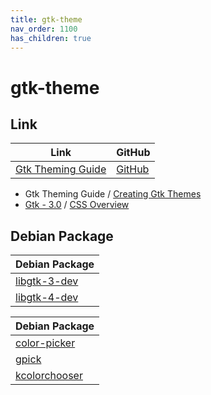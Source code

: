 ```yaml
---
title: gtk-theme
nav_order: 1100
has_children: true
---
```



# gtk-theme


## Link

| Link | GitHub |
| --- | --- |
| [Gtk Theming Guide](https://gtkthemingguide.vercel.app/#/) | [GitHub](https://github.com/surajmandalcell/Gtk-Theming-Guide) |

* Gtk Theming Guide / [Creating Gtk Themes](https://gtkthemingguide.vercel.app/#/creating_gtk_themes)
* [Gtk - 3.0](https://docs.gtk.org/gtk3/) / [CSS Overview](https://docs.gtk.org/gtk3/css-overview.html)




## Debian Package

| Debian Package |
| --- |
| [libgtk-3-dev](https://packages.debian.org/stable/libgtk-3-dev) |
| [libgtk-4-dev](https://packages.debian.org/stable/libgtk-4-dev) |


| Debian Package |
| --- |
| [color-picker](https://packages.debian.org/stable/color-picker) |
| [gpick](https://packages.debian.org/stable/gpick) |
| [kcolorchooser](https://packages.debian.org/stable/kcolorchooser) |
